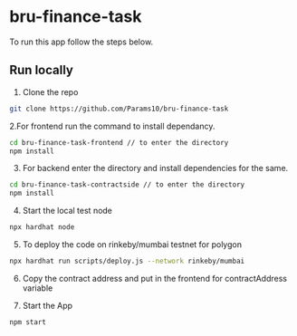 # bru-finance-task

To run this app follow the steps below.

## Run locally

1. Clone the repo

```sh
git clone https://github.com/Params10/bru-finance-task
```

2.For frontend run the command to install dependancy.

```sh
cd bru-finance-task-frontend // to enter the directory
npm install
```
3. For backend enter the directory and install dependencies for the same.

```sh
cd bru-finance-task-contractside // to enter the directory
npm install
```

4. Start the local test node 

```sh
npx hardhat node
```

5. To deploy the code on rinkeby/mumbai testnet for polygon


```sh
npx hardhat run scripts/deploy.js --network rinkeby/mumbai
```

6. Copy the contract address and put in the frontend for contractAddress variable

7. Start the App

```sh
npm start
```

